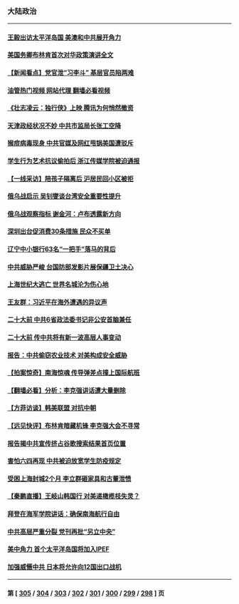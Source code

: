 ### 大陆政治
---
#### [王毅出访太平洋岛国 美澳和中共展开角力](../../pages/ncid277/n13747108.md?05290445) 
#### [美国务卿布林肯首次对华政策演讲全文](../../pages/ncid277/n13747482.md?05290445) 
#### [【新闻看点】党官泄“习李斗” 基层官员陷两难](../../pages/ncid277/n13746861.md?05290445) 
#### [油管热门视频 网站代理 翻墙必看视频](http://209.222.30.114:81/youtube.html?05290445)
#### [《壮志凌云：独行侠》上映 腾讯为何悄然撤资](../../pages/ncid277/n13747452.md?05290445) 
#### [天津政经状况不妙 中共市监局长张工空降](../../pages/ncid277/n13747453.md?05290445) 
#### [猴痘病毒现身 中共官媒及网红甩锅美国遭驳斥](../../pages/ncid277/n13747230.md?05290445) 
#### [学生行为艺术抗议偷拍后 浙江传媒学院被迫通报](../../pages/ncid277/n13747378.md?05290445) 
#### [【一线采访】陪孩子隔离后 沪居民回小区被拒](../../pages/ncid277/n13747354.md?05290445) 
#### [俄乌战启示 吴钊燮谈台湾安全重要性提升](../../pages/ncid277/n13747178.md?05290445) 
#### [俄乌战观察指标 谢金河：卢布透露新方向](../../pages/ncid277/n13747325.md?05290445) 
#### [深圳出台促消费30条措施 民众不买单](../../pages/ncid277/n13747351.md?05290445) 
#### [辽宁中小银行63名“一把手”落马的背后](../../pages/ncid277/n13747346.md?05290445) 
#### [中共威胁严峻 台国防部发影片展保疆卫土决心](../../pages/ncid277/n13747179.md?05290445) 
#### [上海世纪大逃亡 世界名城沦为伤心地](../../pages/ncid277/n13747294.md?05290445) 
#### [王友群：习近平在海外遭遇的异议声](../../pages/ncid277/n13747154.md?05290445) 
#### [二十大前 中共6省政法委书记非公安首脑兼任](../../pages/ncid277/n13747269.md?05290445) 
#### [二十大前 传中共将有新一波高层人事变动](../../pages/ncid277/n13747173.md?05290445) 
#### [报告：中共偷窃农业技术 对美构成安全威胁](../../pages/ncid277/n13747006.md?05290445) 
#### [【拍案惊奇】南海惊魂 传导弹差点撞上国际航班](../../pages/ncid277/n13746784.md?05290445) 
#### [【翻墙必看】分析：李克强讲话遭大量删除](../../pages/ncid277/n13747138.md?05290445) 
#### [【方菲访谈】韩美联盟 对抗中朝](../../pages/ncid277/n13747013.md?05290445) 
#### [【远见快评】布林肯暗藏机锋 李克强大会不寻常](../../pages/ncid277/n13747038.md?05290445) 
#### [报告揭中共宣传挤占谷歌搜索结果首页位置](../../pages/ncid277/n13746870.md?05290445) 
#### [害怕六四再现 中共被迫放宽学生防疫规定](../../pages/ncid277/n13747009.md?05290445) 
#### [受困上海封城2个月 李立群砸家具和古董泄愤](../../pages/ncid277/n13747007.md?05290445) 
#### [【秦鹏直播】王岐山韩国行 对美递橄榄枝失灵？](../../pages/ncid277/n13746999.md?05290445) 
#### [拜登在海军学院讲话：确保南海航行自由](../../pages/ncid277/n13746988.md?05290445) 
#### [中共高层严重分裂 党刊再批“另立中央”](../../pages/ncid277/n13747012.md?05290445) 
#### [美中角力 首个太平洋岛国将加入IPEF](../../pages/ncid277/n13746926.md?05290445) 
#### [加强威慑中共 日本将允许向12国出口战机](../../pages/ncid277/n13746894.md?05290445) 

---
#### 第 [ [305](./305.md?05290445) / [304](./304.md?05290445) / [303](./303.md?05290445) / [302](./302.md?05290445) / [301](./301.md?05290445) / [300](./300.md?05290445) / [299](./299.md?05290445) / [298](./298.md?05290445) ] 页
